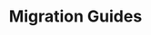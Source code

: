 ---
redirect: "/docs/migration-from-electric/migration-guides/docs.html"
title: "Migration Guides"
order: 2
---